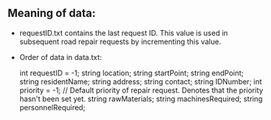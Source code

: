 ## Meaning of data:

* requestID.txt contains the last request ID. This value is used in subsequent road repair requests by incrementing this value.

* Order of data in data.txt:

	int requestID = -1;
	string location;
	string startPoint;
	string endPoint;
	string residentName;
	string address;
	string contact;
	string IDNumber;
	int priority = -1;					// Default priority of repair request. Denotes that the priority hasn't been set yet.
	string rawMaterials;
	string machinesRequired;
	string personnelRequired;
